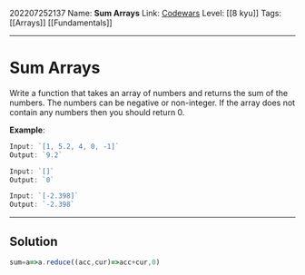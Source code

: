 202207252137
Name: **Sum Arrays**
Link: [Codewars](https://www.codewars.com/kata/53dc54212259ed3d4f00071c)
Level:  [[8 kyu]]
Tags: [[Arrays]] [[Fundamentals]]

---

# Sum Arrays

Write a function that takes an array of numbers and returns the sum of the numbers. The numbers can be negative or non-integer. If the array does not contain any numbers then you should return 0.

**Example**:
``` javascript
Input: `[1, 5.2, 4, 0, -1]`  
Output: `9.2`

Input: `[]`  
Output: `0`

Input: `[-2.398]`  
Output: `-2.398`
```


---

## Solution

``` javascript
sum=a=>a.reduce((acc,cur)=>acc+cur,0)
```